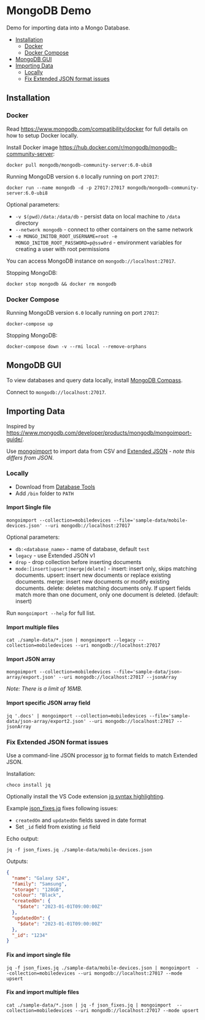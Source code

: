 # MongoDB Demo

Demo for importing data into a Mongo Database.

* [Installation](#installation)
  * [Docker](#docker)
  * [Docker Compose](#docker-compose)
* [MongoDB GUI](#mongodb-gui)
* [Importing Data](#importing-data)
  * [Locally](#locally)
  * [Fix Extended JSON format issues](#fix-extended-json-format-issues)

## Installation

### Docker

Read https://www.mongodb.com/compatibility/docker for full details on how to setup Docker locally.

Install Docker image https://hub.docker.com/r/mongodb/mongodb-community-server:

```shell
docker pull mongodb/mongodb-community-server:6.0-ubi8
```

Running MongoDB version `6.0` locally running on port `27017`:

```shell
docker run --name mongodb -d -p 27017:27017 mongodb/mongodb-community-server:6.0-ubi8
```

Optional parameters:

* `-v $(pwd)/data:/data/db` - persist data on local machine to `/data` directory
* `--network mongodb` - connect to other containers on the same network
* `-e MONGO_INITDB_ROOT_USERNAME=root -e MONGO_INITDB_ROOT_PASSWORD=p@ssw0rd` - environment variables for creating a user with root permissions

You can access MongoDB instance on `mongodb://localhost:27017`.

Stopping MongoDB:

```shell
docker stop mongodb && docker rm mongodb
```

### Docker Compose

Running MongoDB version `6.0` locally running on port `27017`:

```shell
docker-compose up
```

Stopping MongoDB:

```shell
docker-compose down -v --rmi local --remove-orphans
```

## MongoDB GUI

To view databases and query data locally, install [MongoDB Compass](https://www.mongodb.com/docs/compass/current/).

Connect to `mongodb://localhost:27017`.

## Importing Data

Inspired by https://www.mongodb.com/developer/products/mongodb/mongoimport-guide/.

Use [mongoimport](https://www.mongodb.com/docs/database-tools/mongoimport/) to import data from CSV and [Extended JSON](https://www.mongodb.com/docs/manual/reference/mongodb-extended-json/) - _note this differs from JSON_.

### Locally

* Download from [Database Tools](https://www.mongodb.com/docs/database-tools/installation/installation/)
* Add `/bin` folder to `PATH`

#### Import Single file

```shell
mongoimport --collection=mobiledevices --file='sample-data/mobile-devices.json' --uri mongodb://localhost:27017
```

Optional parameters:

* `db:<database_name>` - name of database, default `test`
* `legacy` - use Extended JSON v1
* `drop` - drop collection before inserting documents
* `mode:[insert|upsert|merge|delete]` - insert: insert only, skips matching documents. upsert: insert new documents or replace existing documents. merge: insert new documents or modify existing documents. delete: deletes matching documents only. If upsert fields match more than one document, only one document is deleted. (default: insert)

Run `mongoimport --help` for full list.

#### Import multiple files

```shell
cat ./sample-data/*.json | mongoimport --legacy --collection=mobiledevices --uri mongodb://localhost:27017
```

#### Import JSON array

```shell
mongoimport --collection=mobiledevices --file='sample-data/json-array/export.json' --uri mongodb://localhost:27017 --jsonArray
```

_Note: There is a limit of 16MB._

#### Import specific JSON array field

```shell
jq '.docs' | mongoimport --collection=mobiledevices --file='sample-data/json-array/export2.json' --uri mongodb://localhost:27017 --jsonArray
```

### Fix Extended JSON format issues

Use a command-line JSON processor [jq](https://jqlang.github.io/jq/) to format fields to match Extended JSON.

Installation:

```shell
choco install jq
```

Optionally install the VS Code extension [jq syntax highlighting](https://marketplace.visualstudio.com/items?itemName=jq-syntax-highlighting.jq-syntax-highlighting).

Example [json_fixes.jq](./json_fixes.jq) fixes following issues:

* `createdOn` and `updatedOn` fields saved in date format
* Set `_id` field from existing `id` field

Echo output:

```shell
jq -f json_fixes.jq ./sample-data/mobile-devices.json
```

Outputs:

```json
{
  "name": "Galaxy S24",
  "family": "Samsung",
  "storage": "128GB",
  "colour": "Black",
  "createdOn": {
    "$date": "2023-01-01T09:00:00Z"
  },
  "updatedOn": {
    "$date": "2023-01-01T09:00:00Z"
  },
  "_id": "1234"
}
```

#### Fix and import single file

```shell
jq -f json_fixes.jq ./sample-data/mobile-devices.json | mongoimport  --collection=mobiledevices --uri mongodb://localhost:27017 --mode upsert
```

#### Fix and import multiple files

```shell
cat ./sample-data/*.json | jq -f json_fixes.jq | mongoimport  --collection=mobiledevices --uri mongodb://localhost:27017 --mode upsert
```
